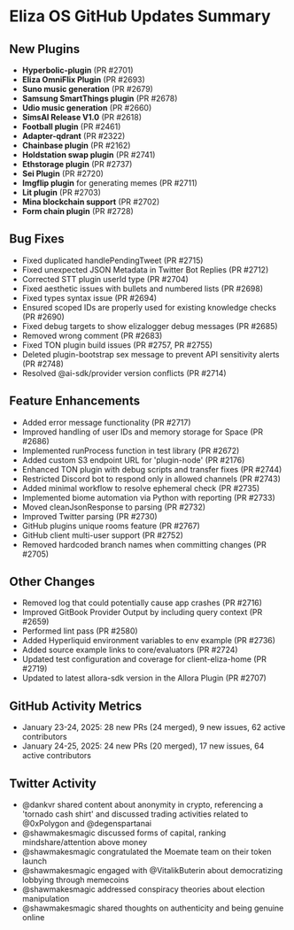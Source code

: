 # Eliza OS GitHub Updates Summary

## New Plugins
- **Hyperbolic-plugin** (PR #2701)
- **Eliza OmniFlix Plugin** (PR #2693)
- **Suno music generation** (PR #2679)
- **Samsung SmartThings plugin** (PR #2678)
- **Udio music generation** (PR #2660)
- **SimsAI Release V1.0** (PR #2618)
- **Football plugin** (PR #2461)
- **Adapter-qdrant** (PR #2322)
- **Chainbase plugin** (PR #2162)
- **Holdstation swap plugin** (PR #2741)
- **Ethstorage plugin** (PR #2737)
- **Sei Plugin** (PR #2720)
- **Imgflip plugin** for generating memes (PR #2711)
- **Lit plugin** (PR #2703)
- **Mina blockchain support** (PR #2702)
- **Form chain plugin** (PR #2728)

## Bug Fixes
- Fixed duplicated handlePendingTweet (PR #2715)
- Fixed unexpected JSON Metadata in Twitter Bot Replies (PR #2712)
- Corrected STT plugin userId type (PR #2704)
- Fixed aesthetic issues with bullets and numbered lists (PR #2698)
- Fixed types syntax issue (PR #2694)
- Ensured scoped IDs are properly used for existing knowledge checks (PR #2690)
- Fixed debug targets to show elizalogger debug messages (PR #2685)
- Removed wrong comment (PR #2683)
- Fixed TON plugin build issues (PR #2757, PR #2755)
- Deleted plugin-bootstrap sex message to prevent API sensitivity alerts (PR #2748)
- Resolved @ai-sdk/provider version conflicts (PR #2714)

## Feature Enhancements
- Added error message functionality (PR #2717)
- Improved handling of user IDs and memory storage for Space (PR #2686)
- Implemented runProcess function in test library (PR #2672)
- Added custom S3 endpoint URL for 'plugin-node' (PR #2176)
- Enhanced TON plugin with debug scripts and transfer fixes (PR #2744)
- Restricted Discord bot to respond only in allowed channels (PR #2743)
- Added minimal workflow to resolve ephemeral check (PR #2735)
- Implemented biome automation via Python with reporting (PR #2733)
- Moved cleanJsonResponse to parsing (PR #2732)
- Improved Twitter parsing (PR #2730)
- GitHub plugins unique rooms feature (PR #2767)
- GitHub client multi-user support (PR #2752)
- Removed hardcoded branch names when committing changes (PR #2705)

## Other Changes
- Removed log that could potentially cause app crashes (PR #2716)
- Improved GitBook Provider Output by including query context (PR #2659)
- Performed lint pass (PR #2580)
- Added Hyperliquid environment variables to env example (PR #2736)
- Added source example links to core/evaluators (PR #2724)
- Updated test configuration and coverage for client-eliza-home (PR #2719)
- Updated to latest allora-sdk version in the Allora Plugin (PR #2707)

## GitHub Activity Metrics
- January 23-24, 2025: 28 new PRs (24 merged), 9 new issues, 62 active contributors
- January 24-25, 2025: 24 new PRs (20 merged), 17 new issues, 64 active contributors

## Twitter Activity
- @dankvr shared content about anonymity in crypto, referencing a 'tornado cash shirt' and discussed trading activities related to @0xPolygon and @degenspartanai
- @shawmakesmagic discussed forms of capital, ranking mindshare/attention above money
- @shawmakesmagic congratulated the Moemate team on their token launch
- @shawmakesmagic engaged with @VitalikButerin about democratizing lobbying through memecoins
- @shawmakesmagic addressed conspiracy theories about election manipulation
- @shawmakesmagic shared thoughts on authenticity and being genuine online